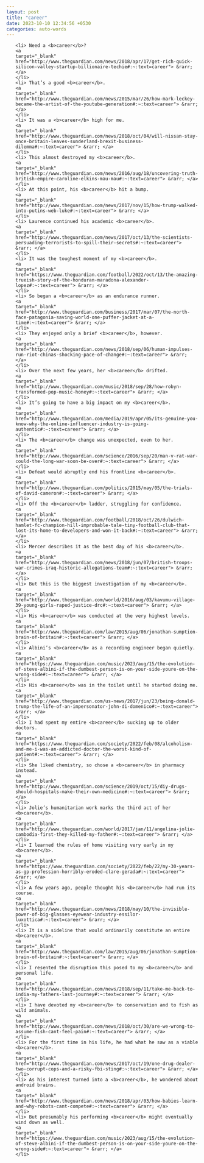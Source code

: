 ```yaml
---
layout: post
title: "career"
date: 2023-10-10 12:34:56 +0530
categories: auto-words
---
```

<ol>

    <li> Need a <b>career</b>?
    <a 
    target="_blank" 
    href="http://www.theguardian.com/news/2018/apr/17/get-rich-quick-silicon-valley-startup-billionaire-techie#:~:text=career"> &rarr; </a>
    </li>
    <li> That’s a good <b>career</b>.
    <a 
    target="_blank" 
    href="http://www.theguardian.com/news/2015/mar/26/how-mark-leckey-became-the-artist-of-the-youtube-generation#:~:text=career"> &rarr; </a>
    </li>
    <li> It was a <b>career</b> high for me.
    <a 
    target="_blank" 
    href="http://www.theguardian.com/news/2018/oct/04/will-nissan-stay-once-britain-leaves-sunderland-brexit-business-dilemma#:~:text=career"> &rarr; </a>
    </li>
    <li> This almost destroyed my <b>career</b>.
    <a 
    target="_blank" 
    href="http://www.theguardian.com/news/2016/aug/18/uncovering-truth-british-empire-caroline-elkins-mau-mau#:~:text=career"> &rarr; </a>
    </li>
    <li> At this point, his <b>career</b> hit a bump.
    <a 
    target="_blank" 
    href="http://www.theguardian.com/news/2017/nov/15/how-trump-walked-into-putins-web-luke#:~:text=career"> &rarr; </a>
    </li>
    <li> Laurence continued his academic <b>career</b>.
    <a 
    target="_blank" 
    href="http://www.theguardian.com/news/2017/oct/13/the-scientists-persuading-terrorists-to-spill-their-secrets#:~:text=career"> &rarr; </a>
    </li>
    <li> It was the toughest moment of my <b>career</b>.
    <a 
    target="_blank" 
    href="https://www.theguardian.com/football/2022/oct/13/the-amazing-trueish-story-of-the-honduran-maradona-alexander-lopez#:~:text=career"> &rarr; </a>
    </li>
    <li> So began a <b>career</b> as an endurance runner.
    <a 
    target="_blank" 
    href="http://www.theguardian.com/business/2017/mar/07/the-north-face-patagonia-saving-world-one-puffer-jacket-at-a-time#:~:text=career"> &rarr; </a>
    </li>
    <li> They enjoyed only a brief <b>career</b>, however.
    <a 
    target="_blank" 
    href="http://www.theguardian.com/news/2018/sep/06/human-impulses-run-riot-chinas-shocking-pace-of-change#:~:text=career"> &rarr; </a>
    </li>
    <li> Over the next few years, her <b>career</b> drifted.
    <a 
    target="_blank" 
    href="http://www.theguardian.com/music/2018/sep/28/how-robyn-transformed-pop-music-honey#:~:text=career"> &rarr; </a>
    </li>
    <li> It’s going to have a big impact on my <b>career</b>.
    <a 
    target="_blank" 
    href="http://www.theguardian.com/media/2019/apr/05/its-genuine-you-know-why-the-online-influencer-industry-is-going-authentic#:~:text=career"> &rarr; </a>
    </li>
    <li> The <b>career</b> change was unexpected, even to her.
    <a 
    target="_blank" 
    href="http://www.theguardian.com/science/2016/sep/20/man-v-rat-war-could-the-long-war-soon-be-over#:~:text=career"> &rarr; </a>
    </li>
    <li> Defeat would abruptly end his frontline <b>career</b>.
    <a 
    target="_blank" 
    href="http://www.theguardian.com/politics/2015/may/05/the-trials-of-david-cameron#:~:text=career"> &rarr; </a>
    </li>
    <li> Off the <b>career</b> ladder, struggling for confidence.
    <a 
    target="_blank" 
    href="http://www.theguardian.com/football/2018/oct/26/dulwich-hamlet-fc-champion-hill-improbable-tale-tiny-football-club-that-lost-its-home-to-developers-and-won-it-back#:~:text=career"> &rarr; </a>
    </li>
    <li> Mercer describes it as the best day of his <b>career</b>.
    <a 
    target="_blank" 
    href="http://www.theguardian.com/news/2018/jun/07/british-troops-war-crimes-iraq-historic-allegations-team#:~:text=career"> &rarr; </a>
    </li>
    <li> But this is the biggest investigation of my <b>career</b>.
    <a 
    target="_blank" 
    href="http://www.theguardian.com/world/2016/aug/03/kavumu-village-39-young-girls-raped-justice-drc#:~:text=career"> &rarr; </a>
    </li>
    <li> His <b>career</b> was conducted at the very highest levels.
    <a 
    target="_blank" 
    href="http://www.theguardian.com/law/2015/aug/06/jonathan-sumption-brain-of-britain#:~:text=career"> &rarr; </a>
    </li>
    <li> Albini’s <b>career</b> as a recording engineer began quietly.
    <a 
    target="_blank" 
    href="https://www.theguardian.com/music/2023/aug/15/the-evolution-of-steve-albini-if-the-dumbest-person-is-on-your-side-youre-on-the-wrong-side#:~:text=career"> &rarr; </a>
    </li>
    <li> His <b>career</b> was in the toilet until he started doing me.
    <a 
    target="_blank" 
    href="http://www.theguardian.com/us-news/2017/jun/23/being-donald-trump-the-life-of-an-impersonator-john-di-domenico#:~:text=career"> &rarr; </a>
    </li>
    <li> I had spent my entire <b>career</b> sucking up to older doctors.
    <a 
    target="_blank" 
    href="https://www.theguardian.com/society/2022/feb/08/alcoholism-and-me-i-was-an-addicted-doctor-the-worst-kind-of-patient#:~:text=career"> &rarr; </a>
    </li>
    <li> She liked chemistry, so chose a <b>career</b> in pharmacy instead.
    <a 
    target="_blank" 
    href="http://www.theguardian.com/science/2019/oct/15/diy-drugs-should-hospitals-make-their-own-medicine#:~:text=career"> &rarr; </a>
    </li>
    <li> Jolie’s humanitarian work marks the third act of her <b>career</b>.
    <a 
    target="_blank" 
    href="http://www.theguardian.com/world/2017/jan/11/angelina-jolie-cambodia-first-they-killed-my-father#:~:text=career"> &rarr; </a>
    </li>
    <li> I learned the rules of home visiting very early in my <b>career</b>.
    <a 
    target="_blank" 
    href="https://www.theguardian.com/society/2022/feb/22/my-30-years-as-gp-profession-horribly-eroded-clare-gerada#:~:text=career"> &rarr; </a>
    </li>
    <li> A few years ago, people thought his <b>career</b> had run its course.
    <a 
    target="_blank" 
    href="http://www.theguardian.com/news/2018/may/10/the-invisible-power-of-big-glasses-eyewear-industry-essilor-luxottica#:~:text=career"> &rarr; </a>
    </li>
    <li> It is a sideline that would ordinarily constitute an entire <b>career</b>.
    <a 
    target="_blank" 
    href="http://www.theguardian.com/law/2015/aug/06/jonathan-sumption-brain-of-britain#:~:text=career"> &rarr; </a>
    </li>
    <li> I resented the disruption this posed to my <b>career</b> and personal life.
    <a 
    target="_blank" 
    href="http://www.theguardian.com/news/2018/sep/11/take-me-back-to-india-my-fathers-last-journey#:~:text=career"> &rarr; </a>
    </li>
    <li> I have devoted my <b>career</b> to conservation and to fish as wild animals.
    <a 
    target="_blank" 
    href="http://www.theguardian.com/news/2018/oct/30/are-we-wrong-to-assume-fish-cant-feel-pain#:~:text=career"> &rarr; </a>
    </li>
    <li> For the first time in his life, he had what he saw as a viable <b>career</b>.
    <a 
    target="_blank" 
    href="http://www.theguardian.com/news/2017/oct/19/one-drug-dealer-two-corrupt-cops-and-a-risky-fbi-sting#:~:text=career"> &rarr; </a>
    </li>
    <li> As his interest turned into a <b>career</b>, he wondered about android brains.
    <a 
    target="_blank" 
    href="http://www.theguardian.com/news/2018/apr/03/how-babies-learn-and-why-robots-cant-compete#:~:text=career"> &rarr; </a>
    </li>
    <li> But presumably his performing <b>career</b> might eventually wind down as well.
    <a 
    target="_blank" 
    href="https://www.theguardian.com/music/2023/aug/15/the-evolution-of-steve-albini-if-the-dumbest-person-is-on-your-side-youre-on-the-wrong-side#:~:text=career"> &rarr; </a>
    </li>